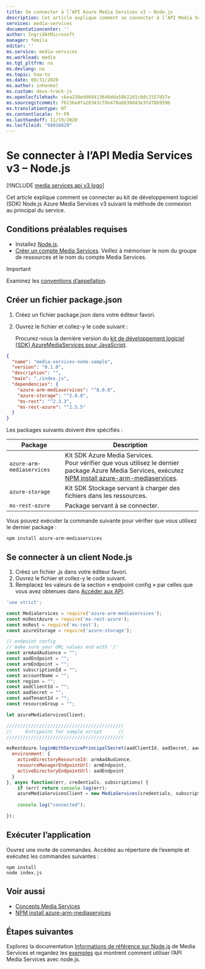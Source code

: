```yaml
---
title: Se connecter à l’API Azure Media Services v3 – Node.js
description: Cet article explique comment se connecter à l’API Media Services v3 avec Node.js.
services: media-services
documentationcenter: ''
author: IngridAtMicrosoft
manager: femila
editor: ''
ms.service: media-services
ms.workload: media
ms.tgt_pltfrm: na
ms.devlang: na
ms.topic: how-to
ms.date: 08/31/2020
ms.author: inhenkel
ms.custom: devx-track-js
ms.openlocfilehash: c6ea238edd68413646dda59b22d1c0dc2557d57e
ms.sourcegitcommit: f6236e0fa28343cf0e478ab630d43e3fd78b9596
ms.translationtype: HT
ms.contentlocale: fr-FR
ms.lasthandoff: 11/19/2020
ms.locfileid: "94916829"
---
```

# <a name="connect-to-media-services-v3-api---nodejs"></a>Se connecter à l’API Media Services v3 – Node.js

[!INCLUDE [media services api v3 logo](./includes/v3-hr.md)]

Cet article explique comment se connecter au kit de développement logiciel (SDK) Node.js Azure Media Services v3 suivant la méthode de connexion au principal du service.

## <a name="prerequisites"></a>Conditions préalables requises

- Installez [Node.js](https://nodejs.org/en/download/).
- [Créer un compte Media Services](./create-account-howto.md). Veillez à mémoriser le nom du groupe de ressources et le nom du compte Media Services.

> [!IMPORTANT]
> Examinez les [conventions d’appellation](media-services-apis-overview.md#naming-conventions).

## <a name="create-packagejson"></a>Créer un fichier package.json

1. Créez un fichier package.json dans votre éditeur favori.
1. Ouvrez le fichier et collez-y le code suivant :

   Procurez-vous la dernière version du [kit de développement logiciel (SDK) AzureMediaServices pour JavaScript](https://www.npmjs.com/package/@azure/arm-mediaservices).

```json
{
  "name": "media-services-node-sample",
  "version": "0.1.0",
  "description": "",
  "main": "./index.js",
  "dependencies": {
    "azure-arm-mediaservices": "^8.0.0",
    "azure-storage": "^2.8.0",
    "ms-rest": "^2.3.3",
    "ms-rest-azure": "^2.5.5"
  }
}
```

Les packages suivants doivent être spécifiés :

|Package|Description|
|---|---|
|`azure-arm-mediaservices`|Kit SDK Azure Media Services. <br/>Pour vérifier que vous utilisez le dernier package Azure Media Services, exécutez [NPM install azure-arm-mediaservices](https://www.npmjs.com/package/azure-arm-mediaservices/).|
|`azure-storage`|Kit SDK Stockage servant à charger des fichiers dans les ressources.|
|`ms-rest-azure`| Package servant à se connecter.|

Vous pouvez exécuter la commande suivante pour vérifier que vous utilisez le dernier package :

```
npm install azure-arm-mediaservices
```

## <a name="connect-to-nodejs-client"></a>Se connecter à un client Node.js

1. Créez un fichier .js dans votre éditeur favori.
1. Ouvrez le fichier et collez-y le code suivant.
1. Remplacez les valeurs de la section « endpoint config » par celles que vous avez obtenues dans [Accéder aux API](./access-api-howto.md).

```js
'use strict';

const MediaServices = require('azure-arm-mediaservices');
const msRestAzure = require('ms-rest-azure');
const msRest = require('ms-rest');
const azureStorage = require('azure-storage');

// endpoint config
// make sure your URL values end with '/'
const armAadAudience = "";
const aadEndpoint = "";
const armEndpoint = "";
const subscriptionId = "";
const accountName = "";
const region = "";
const aadClientId = "";
const aadSecret = "";
const aadTenantId = "";
const resourceGroup = "";

let azureMediaServicesClient;

///////////////////////////////////////////
//     Entrypoint for sample script      //
///////////////////////////////////////////

msRestAzure.loginWithServicePrincipalSecret(aadClientId, aadSecret, aadTenantId, {
  environment: {
    activeDirectoryResourceId: armAadAudience,
    resourceManagerEndpointUrl: armEndpoint,
    activeDirectoryEndpointUrl: aadEndpoint
  }
}, async function(err, credentials, subscriptions) {
    if (err) return console.log(err);
    azureMediaServicesClient = new MediaServices(credentials, subscriptionId, armEndpoint, { noRetryPolicy: true });
    
    console.log("connected");

});
```

## <a name="run-your-app"></a>Exécuter l’application

Ouvrez une invite de commandes. Accédez au répertoire de l’exemple et exécutez les commandes suivantes :

```
npm install 
node index.js
```

## <a name="see-also"></a>Voir aussi

- [Concepts Media Services](concepts-overview.md)
- [NPM install azure-arm-mediaservices](https://www.npmjs.com/package/azure-arm-mediaservices/)

## <a name="next-steps"></a>Étapes suivantes

Explorez la documentation [Informations de référence sur Node.js](/javascript/api/overview/azure/mediaservices/management) de Media Services et regardez les [exemples](https://github.com/Azure-Samples/media-services-v3-node-tutorials) qui montrent comment utiliser l’API Media Services avec node.js.
